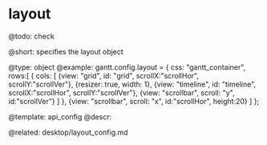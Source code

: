 layout
=============

@todo:
	check 


@short:
	specifies the layout object

@type: object
@example:
gantt.config.layout = {
 	css: "gantt_container",
 	rows:[
  	  {
   		cols: [
    	  {view: "grid", id: "grid", scrollX:"scrollHor", scrollY:"scrollVer"},
    	  {resizer: true, width: 1},
          {view: "timeline", id: "timeline", scrollX:"scrollHor", scrollY:"scrollVer"},
    	  {view: "scrollbar", scroll: "y", id:"scrollVer"}
   		]
  	   },
  	  {view: "scrollbar", scroll: "x", id:"scrollHor", height:20}
 	]
};

@template:	api_config
@descr:


@related:
desktop/layout_config.md